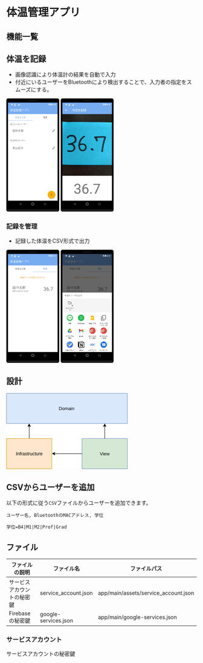 # 体温管理アプリ

## 機能一覧

## 体温を記録

- 画像認識により体温計の結果を自動で入力
- 付近にいるユーザーをBluetoothにより検出することで、入力者の指定をスムーズにする。

<img src="./docs/screenshot_select_user.png" height="300px">
<img src="./docs/screenshot_save_body_temperature.png" height="300px">

### 記録を管理

- 記録した体温をCSV形式で出力

<img src="./docs/screenshot_body_temperature_history.png" height="300px">
<img src="./docs/screenshot_share.png" height="300px">

## 設計

![設計](./docs/architecture.png)

## CSVからユーザーを追加

以下の形式に従う`CSV`ファイルからユーザーを追加できます。

```csv
ユーザー名, BluetoothのMACアドレス, 学位
```

```csv
学位=B4|M1|M2|Prof|Grad
```

## ファイル

|ファイルの説明|ファイル名|ファイルパス|
|---|---|---|
|サービスアカウントの秘密鍵|service_account.json|app/main/assets/service_account.json|
|Firebaseの秘密鍵|google-services.json|app/main/google-services.json|

### サービスアカウント

サービスアカウントの秘密鍵